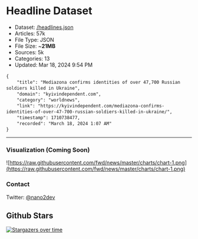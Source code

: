 # Headline Dataset

- Dataset: [/headlines.json](https://raw.githubusercontent.com/fwd/news/master/headlines.json) 
- Articles: 57k
- File Type: JSON
- File Size: ~**21MB**
- Sources: 5k
- Categories: 13
- Updated: Mar 18, 2024 9:54 PM

```
{
    "title": "Mediazona confirms identities of over 47,700 Russian soldiers killed in Ukraine",
    "domain": "kyivindependent.com",
    "category": "worldnews",
    "link": "https://kyivindependent.com/mediazona-confirms-identities-of-over-47-700-russian-soldiers-killed-in-ukraine/",
    "timestamp": 1710738477,
    "recorded": "March 18, 2024 1:07 AM"
}
```

---

### Visualization (Coming Soon)

![https://raw.githubusercontent.com/fwd/news/master/charts/chart-1.png](https://raw.githubusercontent.com/fwd/news/master/charts/chart-1.png)

### Contact 

Twitter: [@nano2dev](https://twitter.com/nano2dev)

## Github Stars

[![Stargazers over time](https://starchart.cc/fwd/news.svg)](https://starchart.cc/fwd/news)
